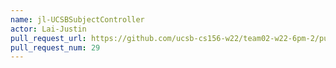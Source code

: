 ```yaml
---
name: jl-UCSBSubjectController
actor: Lai-Justin
pull_request_url: https://github.com/ucsb-cs156-w22/team02-w22-6pm-2/pull/29
pull_request_num: 29
---
```

